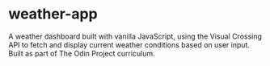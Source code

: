 # weather-app

A weather dashboard built with vanilla JavaScript, using the Visual Crossing API to fetch and display current weather conditions based on user input. Built as part of The Odin Project curriculum.
